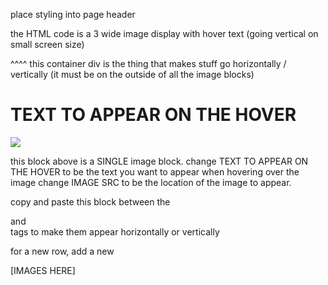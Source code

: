 place styling into page header

the HTML code is a 3 wide image display with hover text (going vertical on small screen size)

<div class="containerHorizontal"> </div>
^^^^ this container div is the thing that makes stuff go horizontally / vertically (it must be on the outside of all the image blocks)

 <div class="imageOverlayContainer">
  <div class="overlayEffect">
    <div class="imageTitleTextContainer">
      <h1 class="imageTitleText">
        TEXT TO APPEAR ON THE HOVER
      </h1>
    </div>
  </div>
  <img
    class="imageWithOverlay"
    src="IMAGE SRC"
  />
</div>


this block above is a SINGLE image block.
change TEXT TO APPEAR ON THE HOVER to be the text you want to appear when hovering over the image
change IMAGE SRC to be the location of the image to appear.

copy and paste this block between the <div class="containerHorizontal"> and </div> tags to make them appear horizontally or vertically

for a new row, add a new <div class="containerHorizontal"> [IMAGES HERE] </div>
